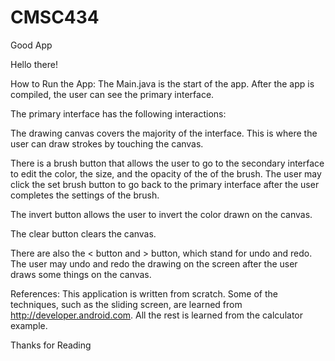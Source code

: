 # CMSC434
Good App

Hello there!

How to Run the App:
The Main.java is the start of the app. After the app is compiled, the user can see the primary interface.

The primary interface has the following interactions:

The drawing canvas covers the majority of the interface. This is where the user can draw strokes by touching the canvas.

There is a brush button that allows the user to go to the secondary interface to edit the color, the size, and the opacity of the of the brush. The user may click the set brush button to go back to the primary interface after the user completes the settings of the brush.

The invert button allows the user to invert the color drawn on the canvas.

The clear button clears the canvas.

There are also the < button and > button, which stand for undo and redo. The user may undo and redo the drawing on the screen after the user draws some things on the canvas.

References:
This application is written from scratch. Some of the techniques, such as the sliding screen, are learned from http://developer.android.com. All the rest is learned from the calculator example.

Thanks for Reading
